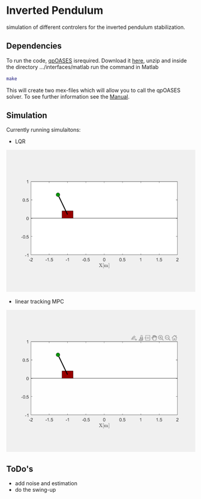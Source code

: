 # Inverted Pendulum
simulation of different controlers for the inverted pendulum stabilization.

## Dependencies
To run the code, [qpOASES](https://www.coin-or.org/qpOASES/doc/3.2/doxygen/index.html) isrequired.
Download it [here](https://github.com/coin-or/qpOASES), unzip and inside the directory .../interfaces/matlab run the command in Matlab

```matlab
make
```

This will create two mex-files which will allow you to call the qpOASES solver.
To see further information see the [Manual](https://www.coin-or.org/qpOASES/doc/3.0/manual.pdf).

## Simulation
Currently running simulaitons:

* LQR
<img src="https://github.com/wernertimothy/InvertedPendulum/blob/master/doc/LQR.gif" />

* linear tracking MPC
<img src="https://github.com/wernertimothy/InvertedPendulum/blob/master/doc/MPC.gif" />

## ToDo's
* add noise and estimation
* do the swing-up